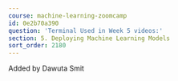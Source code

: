 ```yaml
---
course: machine-learning-zoomcamp
id: 0e2b70a390
question: 'Terminal Used in Week 5 videos:'
section: 5. Deploying Machine Learning Models
sort_order: 2180
---
```


Added by Dawuta Smit

